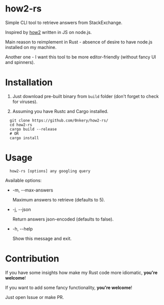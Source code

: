 # how2-rs

Simple CLI tool to retrieve answers from StackExchange.

Inspired by [how2](https://github.com/santinic/how2) written in JS on node.js.

Main reason to reimplement in Rust - absence of desire to have node.js installed
on my machine.

Another one - I want this tool to be more editor-friendly (without fancy UI and spinners).

# Installation

1. Just download pre-built binary from `build` folder
(don't forget to check for viruses). 

2. Assuming you have Rustc and Cargo installed.

``` console
  git clone https://github.com/0nkery/how2-rs/
  cd how2-rs
  cargo build --release
  # OR
  cargo install
```

# Usage

``` console
  how2-rs [options] any googling query
```

Available options:

  - -m, --max-answers 

    Maximum answers to retrieve (defaults to 5).
    
  - -j, --json
  
    Return answers json-encoded (defaults to false).
  
  - -h, --help

    Show this message and exit.
    
# Contribution

If you have some insights how make my Rust code
more idiomatic, **you're welcome**!

If you want to add some fancy functionality, **you're welcome**!

Just open Issue or make PR.

  

